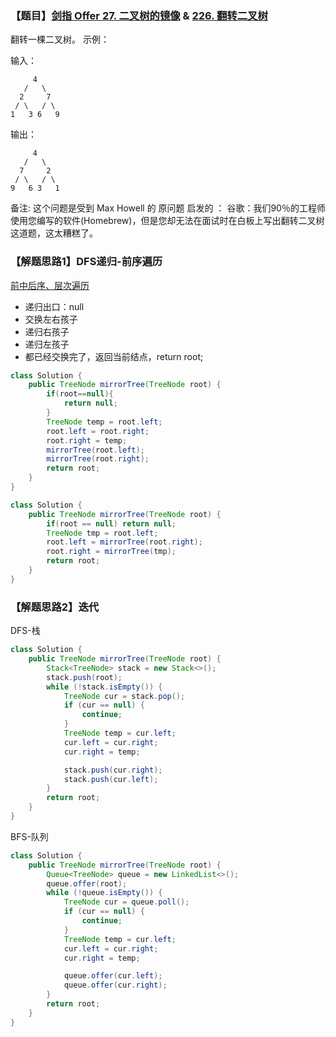 ### 【题目】[剑指 Offer 27. 二叉树的镜像](https://leetcode-cn.com/problems/er-cha-shu-de-jing-xiang-lcof/) & [226. 翻转二叉树](https://leetcode-cn.com/problems/invert-binary-tree/)
翻转一棵二叉树。
示例：

输入：

	     4
	   /   \
	  2     7
	 / \   / \
	1   3 6   9
输出：

	     4
	   /   \
	  7     2
	 / \   / \
	9   6 3   1
备注:
这个问题是受到 Max Howell 的 原问题 启发的 ：
谷歌：我们90％的工程师使用您编写的软件(Homebrew)，但是您却无法在面试时在白板上写出翻转二叉树这道题，这太糟糕了。

### 【解题思路1】DFS递归-前序遍历
[前中后序、层次遍历](https://leetcode-cn.com/problems/invert-binary-tree/solution/qian-zhong-hou-xu-bian-li-ceng-xu-bian-li-by-liwei/)
- 递归出口：null
- 交换左右孩子
- 递归右孩子
- 递归左孩子
- 都已经交换完了，返回当前结点，return root;
```java
class Solution {
    public TreeNode mirrorTree(TreeNode root) {
        if(root==null){
            return null;
        }
        TreeNode temp = root.left;
        root.left = root.right;
        root.right = temp;
        mirrorTree(root.left);
        mirrorTree(root.right);
        return root;
    }
}
```

```java
class Solution {
    public TreeNode mirrorTree(TreeNode root) {
        if(root == null) return null;
        TreeNode tmp = root.left;
        root.left = mirrorTree(root.right);
        root.right = mirrorTree(tmp);
        return root;
    }
}
```

### 【解题思路2】迭代
DFS-栈
```java
class Solution {
    public TreeNode mirrorTree(TreeNode root) {
        Stack<TreeNode> stack = new Stack<>();
        stack.push(root);
        while (!stack.isEmpty()) {
            TreeNode cur = stack.pop();
            if (cur == null) {
                continue;
            }
            TreeNode temp = cur.left;
            cur.left = cur.right;
            cur.right = temp;

            stack.push(cur.right);
            stack.push(cur.left);
        }
        return root;
    }
}
```
BFS-队列
```java
class Solution {
    public TreeNode mirrorTree(TreeNode root) {
        Queue<TreeNode> queue = new LinkedList<>();
        queue.offer(root);
        while (!queue.isEmpty()) {
            TreeNode cur = queue.poll();
            if (cur == null) {
                continue;
            }
            TreeNode temp = cur.left;
            cur.left = cur.right;
            cur.right = temp;

            queue.offer(cur.left);
            queue.offer(cur.right);
        }
        return root;
    }
}
```